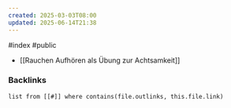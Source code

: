 ```yaml
---
created: 2025-03-03T08:00
updated: 2025-06-14T21:38
---
```

#index #public

- [[Rauchen Aufhören als Übung zur Achtsamkeit]]

### Backlinks
```dataview 
list from [[#]] where contains(file.outlinks, this.file.link)
```

